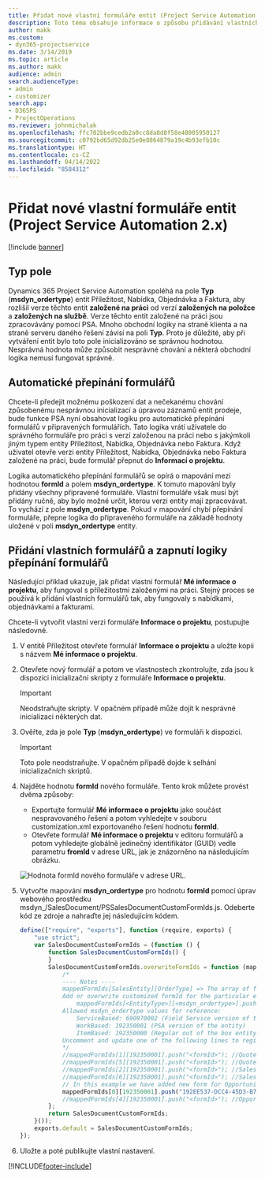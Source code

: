 ```yaml
---
title: Přidat nové vlastní formuláře entit (Project Service Automation 2.x)
description: Toto téma obsahuje informace o způsobu přidávání vlastních formulářů entit pro příležitosti, nabídky, objednávky nebo faktury v Dynamics 365 Project Service Automation 2.x.
author: makk
ms.custom:
- dyn365-projectservice
ms.date: 3/14/2019
ms.topic: article
ms.author: makk
audience: admin
search.audienceType:
- admin
- customizer
search.app:
- D365PS
- ProjectOperations
ms.reviewer: johnmichalak
ms.openlocfilehash: ffc702bbe9cedb2a0cc8da8d8f58e48005950127
ms.sourcegitcommit: c0792bd65d92db25e0e8864879a19c4b93efb10c
ms.translationtype: HT
ms.contentlocale: cs-CZ
ms.lasthandoff: 04/14/2022
ms.locfileid: "8584312"
---
```

# <a name="add-new-custom-entity-forms-project-service-automation-2x"></a>Přidat nové vlastní formuláře entit (Project Service Automation 2.x)

[!include [banner](../../includes/psa-now-project-operations.md)]

## <a name="type-field"></a>Typ pole 

Dynamics 365 Project Service Automation spoléhá na pole **Typ** (**msdyn\_ordertype**) entit Příležitost, Nabídka, Objednávka a Faktura, aby rozlišil verze těchto entit **založené na práci** od verzí **založených na položce** a **založených na službě**. Verze těchto entit založené na práci jsou zpracovávány pomocí PSA. Mnoho obchodní logiky na straně klienta a na straně serveru daného řešení závisí na poli **Typ**. Proto je důležité, aby při vytváření entit bylo toto pole inicializováno se správnou hodnotou. Nesprávná hodnota může způsobit nesprávné chování a některá obchodní logika nemusí fungovat správně.

## <a name="automatic-form-switching"></a>Automatické přepínání formulářů

Chcete-li předejít možnému poškození dat a nečekanému chování způsobenému nesprávnou inicializací a úpravou záznamů entit prodeje, bude funkce PSA nyní obsahovat logiku pro automatické přepínání formulářů v připravených formulářích. Tato logika vrátí uživatele do správného formuláře pro práci s verzí založenou na práci nebo s jakýmkoli jiným typem entity Příležitost, Nabídka, Objednávka nebo Faktura. Když uživatel otevře verzi entity Příležitost, Nabídka, Objednávka nebo Faktura založené na práci, bude formulář přepnut do **Informací o projektu**.

Logika automatického přepínání formulářů se opírá o mapování mezi hodnotou **formId** a polem **msdyn\_ordertype**. K tomuto mapování byly přidány všechny připravené formuláře. Vlastní formuláře však musí být přidány ručně, aby bylo možné určit, kterou verzi entity mají zpracovávat. To vychází z pole **msdyn\_ordertype**. Pokud v mapování chybí přepínání formuláře, přepne logika do připraveného formuláře na základě hodnoty uložené v poli **msdyn\_ordertype** entity.

## <a name="add-custom-forms-and-turn-on-the-form-switching-logic"></a>Přidání vlastních formulářů a zapnutí logiky přepínání formulářů

Následující příklad ukazuje, jak přidat vlastní formulář **Mé informace o projektu**, aby fungoval s příležitostmi založenými na práci. Stejný proces se používá k přidání vlastních formulářů tak, aby fungovaly s nabídkami, objednávkami a fakturami.

Chcete-li vytvořit vlastní verzi formuláře **Informace o projektu**, postupujte následovně.

1. V entitě Příležitost otevřete formulář **Informace o projektu** a uložte kopii s názvem **Mé informace o projektu**.
2. Otevřete nový formulář a potom ve vlastnostech zkontrolujte, zda jsou k dispozici inicializační skripty z formuláře **Informace o projektu**. 

    > [!IMPORTANT]
    > Neodstraňujte skripty. V opačném případě může dojít k nesprávné inicializaci některých dat.

3. Ověřte, zda je pole **Typ** (**msdyn\_ordertype**) ve formuláři k dispozici. 

    > [!IMPORTANT]
    > Toto pole neodstraňujte. V opačném případě dojde k selhání inicializačních skriptů.

4. Najděte hodnotu **formId** nového formuláře. Tento krok můžete provést dvěma způsoby:

    - Exportujte formulář **Mé informace o projektu** jako součást nespravovaného řešení a potom vyhledejte v souboru customization.xml exportovaného řešení hodnotu **formId**.
    - Otevřete formulář **Mé informace o projektu** v editoru formulářů a potom vyhledejte globálně jedinečný identifikátor (GUID) vedle parametru **fromId** v adrese URL, jak je znázorněno na následujícím obrázku.

    ![Hodnota formId nového formuláře v adrese URL.](media/how-to-add-custom-forms-in-v2.0.png)

5. Vytvořte mapování **msdyn\_ordertype** pro hodnotu **formId** pomocí úprav webového prostředku msdyn\_/SalesDocument/PSSalesDocumentCustomFormIds.js. Odeberte kód ze zdroje a nahraďte jej následujícím kódem.

    ```javascript
    define(["require", "exports"], function (require, exports) {
        "use strict";
        var SalesDocumentCustomFormIds = (function () {
            function SalesDocumentCustomFormIds() {
            }
            SalesDocumentCustomFormIds.overwriteFormIds = function (mappedFormIds) {
                /*
                ---- Notes ----
                mappedFormIds[SalesEntity][OrderType] => The array of forms IDs that support particular entity and order type
                Add or overwrite customized formId for the particular entity and order type by calling:
                    mappedFormIds[<EntityType>][<msdyn_ordertype>].push("<formId>");
                Allowed msdyn_ordertype values for reference:
                    ServiceBased: 690970002 (Field Service version of the entity)
                    WorkBased: 192350001 (PSA version of the entity)
                    ItemBased: 192350000 (Regular out of the box entity)
                Uncomment and update one of the following lines to register custom PSA form for required entity:
                */      
                //mappedFormIds[1][192350001].push("<formId>"); //Quote
                //mappedFormIds[5][192350001].push("<formId>"); //Quote Line
                //mappedFormIds[2][192350001].push("<formId>"); //Sales Order
                //mappedFormIds[6][192350001].push("<formId>"); //Sales Order Line
                // In this example we have added new form for Opportunity
                mappedFormIds[0][192350001].push("192EE537-DCC4-45D3-B7AF-EA694B9113D2"); //Opportunity
                //mappedFormIds[4][192350001].push("<formId>"); //Opportunity Line
            };
            return SalesDocumentCustomFormIds;
        }());
        exports.default = SalesDocumentCustomFormIds;
    });
    ```

6. Uložte a poté publikujte vlastní nastavení.


[!INCLUDE[footer-include](../../includes/footer-banner.md)]
